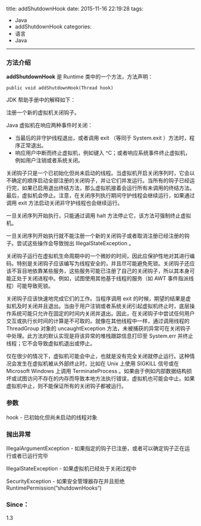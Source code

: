 title: addShutdownHook
date: 2015-11-16 22:19:28
tags:
  - Java
  - addShutdownHook
categories:
  - 语言
  - Java
---
### 方法介绍
**addShutdownHook** 是 Runtime 类中的一个方法，方法声明：

	public void addShutdownHook(Thread hook)

<!-- more -->

JDK 帮助手册中的解释如下：

注册一个新的虚拟机关闭钩子。

Java 虚拟机在响应两种事件时关闭：

- 当最后的非守护线程退出，或者调用 exit （等同于 System.exit ）方法时，程序正常退出。
- 响应用户中断而终止虚拟机，例如键入 ^C；或者响应系统事件终止虚拟机，例如用户注销或者系统关闭。

关闭钩子只是一个已初始化但尚未启动的线程。当虚拟机开启关闭序列时，它会以不确定的顺序启动全部注册的关闭钩子，并让它们并发运行。当所有的钩子已经运行完，如果已启用退出终结方法，那么虚拟机接着会运行所有未调用的终结方法。最后，虚拟机会停止。注意，在关闭序列执行期间守护线程会继续运行，如果通过调用 exit 方法启动关闭非守护线程也会继续运行。

一旦关闭序列开始执行，只能通过调用 halt 方法停止它，该方法可强制终止虚拟机。

一旦关闭序列开始执行就不能注册一个新的关闭钩子或者取消注册已经注册的钩子。尝试这些操作会导致抛出 IllegalStateException 。

关闭钩子运行在虚拟机生命周期中的一个微妙的时间，因此应保护性地对其进行编码。特别是关闭钩子应该编写为线程安全的，并且尽可能避免死锁。关闭钩子还应该不盲目地依靠某些服务，这些服务可能已注册了自己的关闭钩子，所以其本身可能正处于关闭进程中。例如，试图使用其他基于线程的服务（如 AWT 事件指派线程）可能导致死锁。

关闭钩子应该快速地完成它们的工作。当程序调用 exit 的时候，期望的结果是虚拟机及时关闭并且退出。当由于用户注销或者系统关闭引起虚拟机终止时，底层操作系统可能只允许在固定的时间内关闭并退出。因此，在关闭钩子中尝试任何用户交互或执行长时间的计算是不可取的。就像在其他线程中一样，通过调用线程的 ThreadGroup 对象的 uncaughtException 方法，未被捕获的异常可在关闭钩子中处理。此方法的默认实现是将该异常的堆栈跟踪信息打印至 System.err 并终止线程；它不会导致虚拟机退出或停止。

仅在很少的情况下，虚拟机可能会中止，也就是没有完全关闭就停止运行。这种情况会发生在虚拟机被从外部终止时，比如在 Unix 上使用 SIGKILL 信号或在 Microsoft Windows 上调用 TerminateProcess 。如果由于例如内部数据结构损坏或试图访问不存在的内存而导致本地方法执行错误，虚拟机也可能会中止。如果虚拟机中止，则不能保证所有的关闭钩子都被运行。
### 参数
hook - 已初始化但尚未启动的线程对象
### 抛出异常
IllegalArgumentException - 如果指定的钩子已注册，或者可以确定钩子正在运行或者已运行完毕

IllegalStateException - 如果虚拟机已经处于关闭过程中

SecurityException - 如果安全管理器存在并且拒绝 RuntimePermission(”shutdownHooks“)
### Since：
1.3
